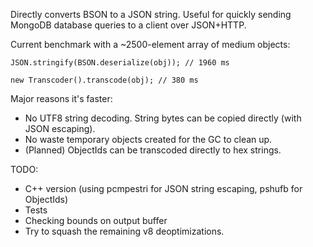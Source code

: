 Directly converts BSON to a JSON string. Useful for quickly sending MongoDB
database queries to a client over JSON+HTTP.

Current benchmark with a ~2500-element array of medium objects:

```
JSON.stringify(BSON.deserialize(obj)); // 1960 ms

new Transcoder().transcode(obj); // 380 ms
```

Major reasons it's faster:
* No UTF8 string decoding. String bytes can be copied directly (with JSON
  escaping).
* No waste temporary objects created for the GC to clean up.
* (Planned) ObjectIds can be transcoded directly to hex strings.

TODO:
* C++ version (using pcmpestri for JSON string escaping, pshufb for ObjectIds)
* Tests
* Checking bounds on output buffer
* Try to squash the remaining v8 deoptimizations.
